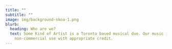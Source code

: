 ```yaml
---
title: ""
subtitle: ""
image: img/background-skoa-1.png
blurb:
  heading: Who are we?
  text: Some Kind of Artist is a Toronto based musical duo. Our music is free for
    non-commercial use with appropriate credit.
---
```

